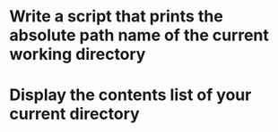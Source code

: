 # Write a script that prints the absolute path name of the current working directory

# Display the contents list of your current directory

